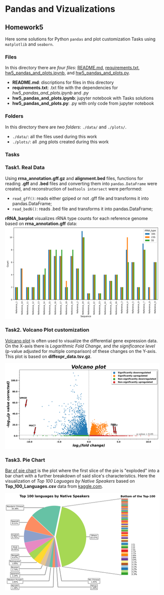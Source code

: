 # Pandas and Vizualizations
## Homework5

Here some solutions for Python `pandas` and plot customization Tasks using `matplotlib` and `seaborn`.

### Files
In this directory there are *four files*: [README.md](./README.md), [requirements.txt](./requirements.txt), [hw5_pandas_and_plots.ipynb](./hw5_pandas_and_plots.ipynb), and [hw5_pandas_and_plots.py](./hw5_pandas_and_plots.py).

- **README.md**: discriptions for files in this directory
- **requirements.txt**: .txt file with the dependencies for *hw5_pandas_and_plots.ipynb* and *.py* 
- **hw5_pandas_and_plots.ipynb**: jupyter notebook with Tasks solutions
- **hw5_pandas_and_plots.py**: .py with only code from jupyter notebook

### Folders
In this directory there are *two folders*: `./data/` and `./plots/`.

- `./data/`: all the files used during this work
- `./plots/`: all .png plots created during this work

### Tasks

### Task1. Real Data

Using **rrna_annotation.gff.gz** and **alignment.bed** files, functions for reading **.gff** and **.bed** files and converting them into `pandas.DataFrame` were created, and reconstruction of `bedtools intersect` were performed:

- `read_gff()`: reads either gziped or not .gff file and transforms it into pandas.DataFrame;
- `read_bed6()`: reads .bed file and transforms it into pandas.DataFrame; 

**rRNA_barplot** visualizes rRNA type counts for each reference genome based on **rrna_annotation.gff** data:
![rRNA_barplot](./plots/rRNA_barplot.png)

### Task2. Volcano Plot customization

[Volcano plot](volcano_plot) is often used to visualize the differential gene expression data. On the X-axis there is *Logarithmic Fold Change*, and *the significance level* (p-value adjusted for multiple comparison) of these changes on the Y-axis. This plot is based on **diffexpr_data.tsv.gz**.

![volcano_plot](./plots/volcano_plot.png)

### Task3. Pie Chart

[Bar of pie chart](https://matplotlib.org/stable/gallery/pie_and_polar_charts/bar_of_pie.html) is the plot where the first slice of the pie is "exploded" into a bar chart with a further breakdown of said slice's characteristics. Here the visualization of *Top 100 Laguages by Native Speakers* based on **Top_100_Languages.csv** data from [kaggle.com](https://www.kaggle.com/code/narmelan/exploring-the-100-most-spoken-languages-dataset/data).

![pie_chart](./plots/pie_chart.png)
